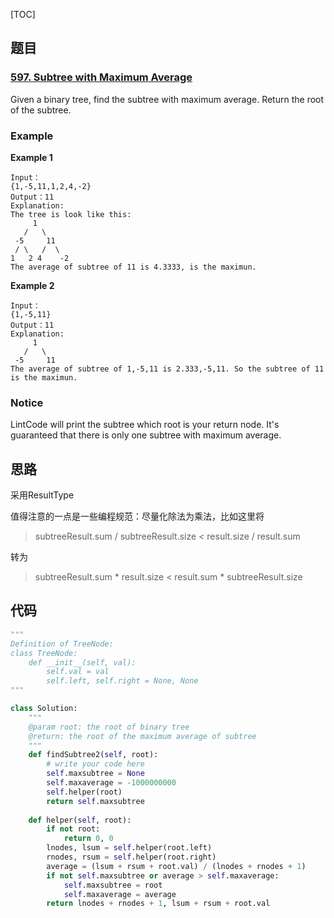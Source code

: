[TOC]

## 题目

### [597. Subtree with Maximum Average](https://www.lintcode.com/problem/subtree-with-maximum-average/description)

Given a binary tree, find the subtree with maximum average. Return the root of the subtree.

### Example

**Example 1**

```
Input：
{1,-5,11,1,2,4,-2}
Output：11
Explanation:
The tree is look like this:
     1
   /   \
 -5     11
 / \   /  \
1   2 4    -2 
The average of subtree of 11 is 4.3333, is the maximun.
```

**Example 2**

```
Input：
{1,-5,11}
Output：11
Explanation:
     1
   /   \
 -5     11
The average of subtree of 1,-5,11 is 2.333,-5,11. So the subtree of 11 is the maximun.
```

### Notice

LintCode will print the subtree which root is your return node.
It's guaranteed that there is only one subtree with maximum average.

## 思路

采用ResultType

值得注意的一点是一些编程规范：尽量化除法为乘法，比如这里将

> subtreeResult.sum / subtreeResult.size < result.size / result.sum

转为

>  subtreeResult.sum * result.size < result.sum * subtreeResult.size

## 代码

```python
"""
Definition of TreeNode:
class TreeNode:
    def __init__(self, val):
        self.val = val
        self.left, self.right = None, None
"""

class Solution:
    """
    @param root: the root of binary tree
    @return: the root of the maximum average of subtree
    """
    def findSubtree2(self, root):
        # write your code here
        self.maxsubtree = None
        self.maxaverage = -1000000000
        self.helper(root)
        return self.maxsubtree
        
    def helper(self, root):
        if not root:
            return 0, 0
        lnodes, lsum = self.helper(root.left)
        rnodes, rsum = self.helper(root.right)
        average = (lsum + rsum + root.val) / (lnodes + rnodes + 1)
        if not self.maxsubtree or average > self.maxaverage:
            self.maxsubtree = root
            self.maxaverage = average
        return lnodes + rnodes + 1, lsum + rsum + root.val
```

